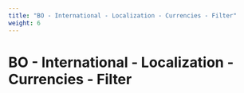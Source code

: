 ```yaml
---
title: "BO - International - Localization - Currencies - Filter"
weight: 6
---
```


# BO - International - Localization - Currencies - Filter
